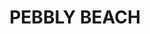 ---
lastmod: '2025-04-06T06:05:20+00:00'
latitude: -35.59942886
layout: suburb
longitude: 150.3328672
postcode: '2536'
state: NSW
title: PEBBLY BEACH
url: /nsw/pebbly-beach/
---
